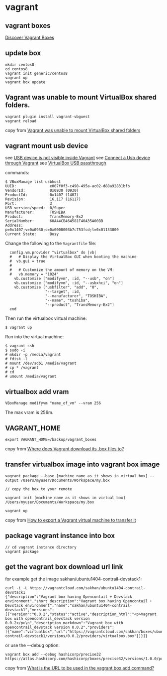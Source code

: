 # vagrant

## vagrant boxes
[Discover Vagrant Boxes](https://app.vagrantup.com/boxes/search)

## update box

``` shell
mkdir centos8
cd centos8
vagrant init generic/centos8
vagrant up
vagrant box update
```

## Vagrant was unable to mount VirtualBox shared folders.

``` shell
vagrant plugin install vagrant-vbguest
vagrant reload
```
copy from [Vagrant was unable to mount VirtualBox shared folders](https://mecromace.com/articles/2019/11/vagrant-was-unable-mount-virtualbox-shared-folders)

## vagrant mount usb device

see [USB device is not visible inside Vagrant](https://stackoverflow.com/questions/38956127/usb-device-is-not-visible-inside-vagrant)
see [Connect a Usb device through Vagrant](https://code-chronicle.blogspot.com/2014/08/connect-usb-device-through-vagrant.html)
see [VirtualBox USB passthrough](https://softwaretester.info/category/development/virtualization/)

commands:

``` shell
$ VBoxManage list usbhost
UUID:               e007f0f3-c498-495a-ac02-d88a92831bfb
VendorId:           0x0930 (0930)
ProductId:          0x1407 (1407)
Revision:           16.117 (16117)
Port:               3
USB version/speed:  0/Super
Manufacturer:       TOSHIBA
Product:            TransMemory-Ex2
SerialNumber:       60A44CB464581F40A35A00BB
Address:            p=0x1407;v=0x0930;s=0x0000003b7c753fcd;l=0x01133000
Current State:      Busy

```
Change the following to the `Vagrantfile` file:
``` shell
  config.vm.provider "virtualbox" do |vb|
  #   # Display the VirtualBox GUI when booting the machine
  #  vb.gui = true
  #
  #   # Customize the amount of memory on the VM:
  #   vb.memory = "1024"
    vb.customize ["modifyvm", :id, "--usb", "on"]
    vb.customize ["modifyvm", :id, "--usbxhci", "on"]
    vb.customize ["usbfilter", "add", "0",
                  "--target", :id,
                  "--manufacturer", "TOSHIBA",
                  "--name", "toshiba",
                  "--product", "TransMemory-Ex2"]
  end
```

Then run the virtualbox virtual machine:

``` shell
$ vagrant up
```
Run into the virtual machine:

``` shell
$ vagrant ssh
$ sudo -i
# mkdir -p /media/vagrant
# fdisk -l
# mount /dev/sdb1 /media/vagrant
# cp * /vagrant
# cd
# umount /media/vagrant
```

## virtualbox add vram

``` shell
VBoxManage modifyvm "name_of_vm" --vram 256
```
The max vram is 256m.

## VAGRANT_HOME

``` shell
export VAGRANT_HOME=/backup/vagrant_boxes
```
copy from [Where does Vagrant download its .box files to?](https://stackoverflow.com/questions/10155708/where-does-vagrant-download-its-box-files-to)

## transfer virtualbox image into vagrant box image

``` shell
vagrant package --base [machine name as it shows in virtual box] --output /Users/myuser/Documents/Workspace/my.box

// copy the box to your remote

vagrant init [machine name as it shows in virtual box] /Users/myuser/Documents/Workspace/my.box

vagrant up
```
copy from [How to export a Vagrant virtual machine to transfer it](https://stackoverflow.com/questions/20679054/how-to-export-a-vagrant-virtual-machine-to-transfer-it)


## package vagrant instance into box

``` shell
// cd vagrant instance directory
vagrant package
```

## get the vagrant box download url link

for example get the image sakhan/ubuntu1404-contrail-devstack1:
``` shell
curl -i -L https://vagrantcloud.com/sakhan/ubuntu1404-contrail-devstack1
{"description":"Vagrant box having Opencontail + Devstack environment","short_description":"Vagrant box having Opencontail + Devstack environment","name":"sakhan/ubuntu1404-contrail-devstack1","versions":[{"version":"0.0.2","status":"active","description_html":"<p>Vagrant box with opencontrail_devstack version 0.0.2</p>\n","description_markdown":"Vagrant box with opencontrail_devstack version 0.0.2","providers":[{"name":"virtualbox","url":"https://vagrantcloud.com/sakhan/boxes/ubuntu1404-contrail-devstack1/versions/0.0.2/providers/virtualbox.box"}]}]}

```
or use the --debug option:

``` shell
vagrant box add --debug hashicorp/precise32
https://atlas.hashicorp.com/hashicorp/boxes/precise32/versions/1.0.0/providers/virtualbox.box
```

copy from [What is the URL to be used in the vagrant box add command?](https://stackoverflow.com/questions/28004649/what-is-the-url-to-be-used-in-the-vagrant-box-add-command)
